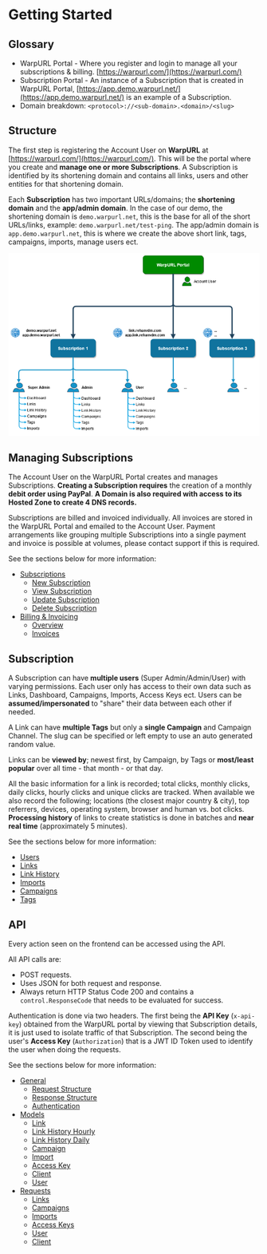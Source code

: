 # Getting Started

## Glossary

- WarpURL Portal - Where you register and login to manage all your subscriptions & billing. [https://warpurl.com/](https://warpurl.com/)
- Subscription Portal - An instance of a Subscription that is created in WarpURL Portal, [https://app.demo.warpurl.net/](https://app.demo.warpurl.net/)
  is an example of a Subscription.
- Domain breakdown: `<protocol>://<sub-domain>.<domain>/<slug>`  

## Structure

The first step is registering the Account User on **WarpURL** at [https://warpurl.com/](https://warpurl.com/). This will be the portal
where you create and **manage one or more Subscriptions**. A Subscription is identified by its shortening domain and contains
all links, users and other entities for that shortening domain. 

Each **Subscription** has two important URLs/domains; the **shortening domain** and the **app/admin domain**. In the case of our demo,
the shortening domain is `demo.warpurl.net`, this is the base for all of the short URLs/links, example: `demo.warpurl.net/test-ping`.
The app/admin domain is `app.demo.warpurl.net`, this is where we create the above short link, tags, campaigns, imports,
manage users ect. 

![An image](./images/warpurl_structure.png)


## Managing Subscriptions

The Account User on the WarpURL Portal creates and manages Subscriptions. **Creating a Subscription requires** the creation of
a monthly **debit order using PayPal**. **A Domain is also required with access to its Hosted Zone to create 4 DNS records.**

Subscriptions are billed and invoiced individually. All invoices are stored in the WarpURL Portal and emailed to the Account User. 
Payment arrangements like grouping multiple Subscriptions into a single payment and invoice is possible at volumes,
please contact support if this is required. 

See the sections below for more information:

- [Subscriptions](../managing-subscriptions/subscription.html)
  - [New Subscription](../managing-subscriptions/subscription.html#new-subscription)
  - [View Subscription](../managing-subscriptions/subscription.html#view-subscription)
  - [Update Subscription](../managing-subscriptions/subscription.html#update-subscription)
  - [Delete Subscription](../managing-subscriptions/subscription.html#delete-subscription)
- [Billing & Invoicing](../managing-subscriptions/billing_and_invoicing.html)
  - [Overview](../managing-subscriptions/billing_and_invoicing.html#overview)
  - [Invoices](../managing-subscriptions/billing_and_invoicing.html#invoices)

## Subscription

A Subscription can have **multiple users** (Super Admin/Admin/User) with varying permissions. 
Each user only has access to their own data such as Links, Dashboard, Campaigns, Imports, Access Keys ect. 
Users can be **assumed/impersonated** to "share" their data between each other if needed. 

A Link can have **multiple Tags** but only a **single Campaign** and Campaign Channel. 
The slug can be specified or left empty to use an auto generated random value. 

Links can be **viewed by**; newest first, by Campaign, by Tags or **most/least popular** over all time - that month - or that day.

All the basic information for a link is recorded; total clicks, monthly clicks, daily clicks, hourly clicks and unique clicks are tracked. 
When available we also record the following; locations (the closest major country & city), top referrers, devices, operating system, browser and human vs. bot clicks.
**Processing history** of links to create statistics is done in batches and **near real time** (approximately 5 minutes).

See the sections below for more information:

- [Users](../subscription/#users)
- [Links](../subscription/#links)
- [Link History](../subscription/#link-history)
- [Imports](../subscription/#imports)
- [Campaigns](../subscription/#campaigns)
- [Tags](../subscription/#tags)
 

## API

Every action seen on the frontend can be accessed using the API. 

All API calls are:
- POST requests.
- Uses JSON for both request and response.
- Always return HTTP Status Code 200 and contains a `control.ResponseCode` that needs to be evaluated for success.

Authentication is done via two headers.
The first being the **API Key** (`x-api-key`) obtained from the WarpURL portal by viewing that Subscription details,
it is just used to isolate traffic of that Subscription. 
The second being the user's **Access Key** (`Authorization`) that is a JWT ID Token used to identify the user when doing the
requests.

See the sections below for more information:

- [General](../api/)
  - [Request Structure](../api/#request-structure)
  - [Response Structure](../api/#response-structure)
  - [Authentication](../api/#authentication)
- [Models](../api/model.html)
  - [Link](../api/model.html#link)
  - [Link History Hourly](../api/model.html#link-history-hourly)
  - [Link History Daily](../api/model.html#link-history-daily)
  - [Campaign](../api/model.html#campaign)
  - [Import](../api/model.html#import)
  - [Access Key](../api/model.html#access-key)
  - [Client](../api/model.html#client)
  - [User](../api/model.html#user)
- [Requests](../api/link.html)
  - [Links](../api/link.html#links)
  - [Campaigns](../api/campaign.html#campaigns)
  - [Imports](../api/db_import.html#imports)
  - [Access Keys](../api/access_key.html#access-keys)
  - [User](../api/user.html#user)
  - [Client](../api/client.html#client)

 
